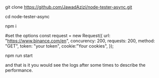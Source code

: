 git clone https://github.com/JawadAzizi/node-tester-async.git

cd node-tester-async

npm i

#set the options
const request = new Request({
	url: "https://www.binance.com/en",
	concurency: 200,
	requests: 200,
	method: "GET",
	token: "your token",
	cookie:"Your cookies",
});



npm run start

and that is it you would see the logs after some times to describe the performance.